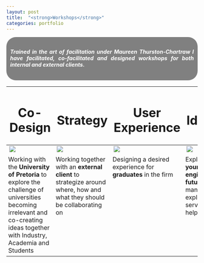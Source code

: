 ```yaml
---
layout: post
title:  "<strong>Workshops</strong>"
categories: portfolio
---
```

<div style="text-align:justify;">
<div style="background-color: gray; color: white; border-radius: 25px; padding:10px">
<h5>Trained in the art of facilitation under <strong>Maureen Thurston-Chartraw</strong> I have facilitated, co-facilitated and designed workshops for both internal and external clients.</h5>
</div>

<table class="">
  <thead>
    <tr>
      <th><h1><center><a>Co-Design</a></center></h1></th>
      <th><h1><center><a>Strategy</a></center></h1></th>
      <th><h1><center><a>User Experience</a></center></h1></th>
      <th><h1><center><a>Ideation</a></center></h1></th>
    </tr>
  </thead>
  <tbody>
    <tr>
      <td><img src="{{ site.baseurl }}/assets/Workshop.jpg" style="max-width: 100%;"></td>
      <td><img src="{{ site.baseurl }}/assets/Workshop1.jpg" style="max-width: 100%;"></td>
      <td><img src="{{ site.baseurl }}/assets/Workshop2.jpg" style="max-width: 100%;"></td>
      <td><img src="{{ site.baseurl }}/assets/Workshop3.jpg" style="max-width: 100%;"></td>
    </tr>
    <tr>
      <td style="vertical-align: top; padding:5px">Working with the <strong>University of Pretoria</strong> to explore the challenge of universities becoming irrelevant and co-creating ideas together with Industry, Academia and Students</td>
      <td style="vertical-align: top; padding:5px">Working together with an <strong>external client</strong> to strategize around where, how and what they should be collaborating on</td>
      <td style="vertical-align: top; padding:5px">Designing a desired experience for <strong>graduates</strong> in the firm</td>
      <td style="vertical-align: top;padding:5px">Exploring a <strong>young engineer's future</strong>, allowing management to explore new service lines and help retain talent</td>
    </tr>
  </tbody>
</table>
<!--
You’ll find this post in your `_posts` directory. Go ahead and edit it and re-build the site to see your changes. You can rebuild the site in many different ways, but the most common way is to run `jekyll serve`, which launches a web server and auto-regenerates your site when a file is updated.

To add new posts, simply add a file in the `_posts` directory that follows the convention `YYYY-MM-DD-name-of-post.ext` and includes the necessary front matter. Take a look at the source for this post to get an idea about how it works.

Jekyll also offers powerful support for code snippets:

{% highlight ruby %}
def print_hi(name)
  puts "Hi, #{name}"
end
print_hi('Tom')
#=> prints 'Hi, Tom' to STDOUT.
{% endhighlight %}

Check out the [Jekyll docs][jekyll-docs] for more info on how to get the most out of Jekyll. File all bugs/feature requests at [Jekyll’s GitHub repo][jekyll-gh]. If you have questions, you can ask them on [Jekyll Talk][jekyll-talk].

[jekyll-docs]: http://jekyllrb.com/docs/home
[jekyll-gh]:   https://github.com/jekyll/jekyll
[jekyll-talk]: https://talk.jekyllrb.com/
-->
